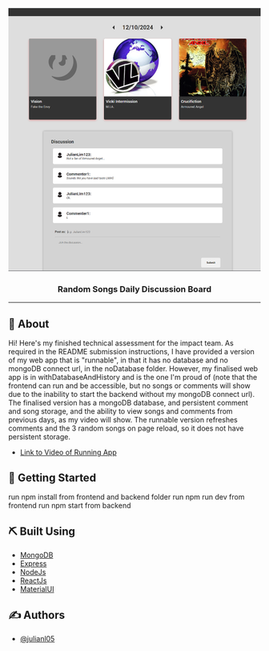<p align="center">
  <a href="" rel="noopener">
 <img src="withDatabaseAndHistory/frontend/src/assets/song-discussion-board_thumbnail.png" alt="Project logo"></a>
</p>

<h3 align="center">Random Songs Daily Discussion Board</h3>

<div align="center">

</div>

---


## 🧐 About <a name = "about"></a>
Hi! Here's my finished technical assessment for the impact team. As required in the README submission instructions, I have provided a version of my web app that is "runnable", in that it has no database and no mongoDB connect url, in the noDatabase folder. However, my finalised web app is in withDatabaseAndHistory and is the one I'm proud of (note that the frontend can run and be accessible, but no songs or comments will show due to the inability to start the backend without my mongoDB connect url). The finalised version has a mongoDB database, and persistent comment and song storage, and the ability to view songs and comments from previous days, as my video will show. The runnable version refreshes comments and the 3 random songs on page reload, so it does not have persistent storage.

- [Link to Video of Running App](https://www.example.com)

## 🏁 Getting Started <a name = "getting_started"></a>
run npm install from frontend and backend folder
run npm run dev from frontend
run npm start from backend

## ⛏️ Built Using <a name = "built_using"></a>

- [MongoDB](https://www.mongodb.com/) 
- [Express](https://expressjs.com/)
- [NodeJs](https://nodejs.org/en/)
- [ReactJs](https://react.dev/)
- [MaterialUI](https://mui.com/material-ui/)

## ✍️ Authors <a name = "authors"></a>

- [@julianl05](https://github.com/julianl05)


